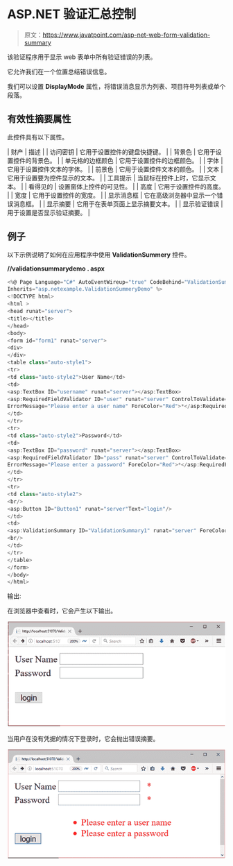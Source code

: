 # ASP.NET 验证汇总控制

> 原文：<https://www.javatpoint.com/asp-net-web-form-validation-summary>

该验证程序用于显示 web 表单中所有验证错误的列表。

它允许我们在一个位置总结错误信息。

我们可以设置 **DisplayMode** 属性，将错误消息显示为列表、项目符号列表或单个段落。

## 有效性摘要属性

此控件具有以下属性。

| 财产 | 描述 |
| 访问密钥 | 它用于设置控件的键盘快捷键。 |
| 背景色 | 它用于设置控件的背景色。 |
| 单元格的边框颜色 | 它用于设置控件的边框颜色。 |
| 字体 | 它用于设置控件文本的字体。 |
| 前景色 | 它用于设置控件文本的颜色。 |
| 文本 | 它用于设置要为控件显示的文本。 |
| 工具提示 | 当鼠标在控件上时，它显示文本。 |
| 看得见的 | 设置窗体上控件的可见性。 |
| 高度 | 它用于设置控件的高度。 |
| 宽度 | 它用于设置控件的宽度。 |
| 显示消息框 | 它在高级浏览器中显示一个错误消息框。 |
| 显示摘要 | 它用于在表单页面上显示摘要文本。 |
| 显示验证错误 | 用于设置是否显示验证摘要。 |

## 例子

以下示例说明了如何在应用程序中使用 **ValidationSummery** 控件。

**//validationsummarydemo . aspx**

```cs
<%@ Page Language="C#" AutoEventWireup="true" CodeBehind="ValidationSummeryDemo.aspx.cs" 
Inherits="asp.netexample.ValidationSummeryDemo" %>
<!DOCTYPE html>
<html >
<head runat="server">
<title></title>
</head>
<body>
<form id="form1" runat="server">
<div>
</div>
<table class="auto-style1">
<tr>
<td class="auto-style2">User Name</td>
<td>
<asp:TextBox ID="username" runat="server"></asp:TextBox>
<asp:RequiredFieldValidator ID="user" runat="server" ControlToValidate="username" 
ErrorMessage="Please enter a user name" ForeColor="Red">*</asp:RequiredFieldValidator>
</td>
</tr>
<tr>
<td class="auto-style2">Password</td>
<td>
<asp:TextBox ID="password" runat="server"></asp:TextBox>
<asp:RequiredFieldValidator ID="pass" runat="server" ControlToValidate="password" 
ErrorMessage="Please enter a password" ForeColor="Red">*</asp:RequiredFieldValidator>
</td>
</tr>
<tr>
<td class="auto-style2">
<br/>
<asp:Button ID="Button1" runat="server"Text="login"/>
</td>
<td>
<asp:ValidationSummary ID="ValidationSummary1" runat="server" ForeColor="Red"/>
<br/>
</td>
</tr>
</table>
</form>
</body>
</html>

```

输出:

在浏览器中查看时，它会产生以下输出。

![ASP Validation summary 1](img/3cc6c94d5db7310a3070758974a55027.png)

当用户在没有凭据的情况下登录时，它会抛出错误摘要。

![ASP Validation summary 2](img/3207077c324ba9a0f01d9aa4220cafbb.png)